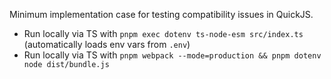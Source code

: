 Minimum implementation case for testing compatibility issues in QuickJS.

- Run locally via TS with `pnpm exec dotenv ts-node-esm src/index.ts` (automatically loads env vars from `.env`)
- Run locally via TS with `pnpm webpack --mode=production && pnpm dotenv node dist/bundle.js`